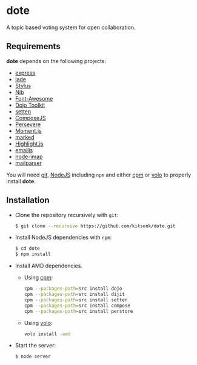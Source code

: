 # dote #

A topic based voting system for open collaboration.

## Requirements ##

**dote** depends on the following projects:

* [express][express]
* [jade][jade]
* [Stylus][stylus]
* [Nib][nib]
* [Font-Awesome][fontawesome]
* [Dojo Toolkit][dojo]
* [setten][setten]
* [ComposeJS][composejs]
* [Persevere][perstore]
* [Moment.js][momentjs]
* [marked][marked]
* [Highlight.js][hljs]
* [emailjs][emailjs]
* [node-imap][nodeimap]
* [mailparser][mailparser]

You will need [git][git], [NodeJS][nodejs] including ``npm`` and either [cpm][cpm] or [volo][volo] to properly install
**dote**. 

## Installation ##

* Clone the repository recursively with ``git``:

    ```bash
    $ git clone --recursive https://github.com/kitsonk/dote.git
    ```

* Install NodeJS dependencies with ``npm``:

    ```bash
    $ cd dote
    $ npm install
    ```

* Install AMD dependencies.

    * Using [cpm][cpm]:

        ```bash
        cpm --packages-path=src install dojo
        cpm --packages-path=src install dijit
        cpm --packages-path=src install setten
        cpm --packages-path=src install compose
        cpm --packages-path=src install perstore
        ```

    * Using [volo][volo]:

        ```bash
        volo install -amd
        ```

* Start the server:

    ```bash
    $ node server
    ```

[volo]: http://volojs.org/
[cpm]: https://github.com/kriszyp/cpm/
[nodejs]: http://nodejs.org/download/
[dojo]: http://dojotoolkit.org/download/
[express]: http://expressjs.com/
[jade]: http://jade-lang.com/
[git]: http://git-scm.com/
[setten]: https://github.com/kitsonk/setten
[perstore]: https://github.com/persvr/perstore
[fontawesome]: http://fortawesome.github.com/Font-Awesome/
[momentjs]: http://momentjs.com/
[composejs]: https://github.com/kriszyp/compose
[stylus]: http://learnboost.github.com/stylus/
[nib]: http://visionmedia.github.com/nib/
[marked]: https://github.com/chjj/marked
[hljs]: http://softwaremaniacs.org/soft/highlight/en/
[emailjs]: https://github.com/eleith/emailjs
[nodeimap]: https://github.com/mscdex/node-imap
[mailparser]: https://github.com/andris9/mailparser
